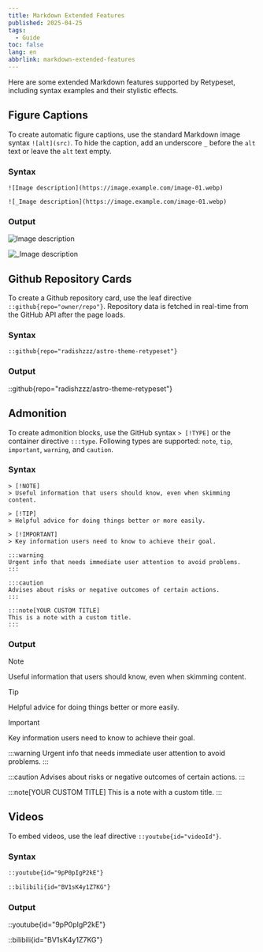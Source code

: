 ```yaml
---
title: Markdown Extended Features
published: 2025-04-25
tags:
  - Guide
toc: false
lang: en
abbrlink: markdown-extended-features
---
```


Here are some extended Markdown features supported by Retypeset, including syntax examples and their stylistic effects.

## Figure Captions

To create automatic figure captions, use the standard Markdown image syntax `![alt](src)`. To hide the caption, add an underscore `_` before the `alt` text or leave the `alt` text empty.

### Syntax

```
![Image description](https://image.example.com/image-01.webp)

![_Image description](https://image.example.com/image-01.webp)
```

### Output

![Image description](https://image.radishzz.cc/image/gallery/06.webp)

![_Image description](https://image.radishzz.cc/image/gallery/06.webp)

## Github Repository Cards

To create a Github repository card, use the leaf directive `::github{repo="owner/repo"}`. Repository data is fetched in real-time from the GitHub API after the page loads.

### Syntax

```
::github{repo="radishzzz/astro-theme-retypeset"}
```

### Output

::github{repo="radishzzz/astro-theme-retypeset"}

## Admonition

To create admonition blocks, use the GitHub syntax `> [!TYPE]` or the container directive `:::type`. Following types are supported: `note`, `tip`, `important`, `warning`, and `caution`.

### Syntax

```
> [!NOTE]
> Useful information that users should know, even when skimming content.

> [!TIP]
> Helpful advice for doing things better or more easily.

> [!IMPORTANT]
> Key information users need to know to achieve their goal.

:::warning
Urgent info that needs immediate user attention to avoid problems.
:::

:::caution
Advises about risks or negative outcomes of certain actions.
:::

:::note[YOUR CUSTOM TITLE]
This is a note with a custom title.
:::
```

### Output

> [!NOTE]
> Useful information that users should know, even when skimming content.

> [!TIP]
> Helpful advice for doing things better or more easily.

> [!IMPORTANT]
> Key information users need to know to achieve their goal.

:::warning
Urgent info that needs immediate user attention to avoid problems.
:::

:::caution
Advises about risks or negative outcomes of certain actions.
:::

:::note[YOUR CUSTOM TITLE]
This is a note with a custom title.
:::

## Videos

To embed videos, use the leaf directive `::youtube{id="videoId"}`.

### Syntax

```html
::youtube{id="9pP0pIgP2kE"}

::bilibili{id="BV1sK4y1Z7KG"}
```

### Output

::youtube{id="9pP0pIgP2kE"}

::bilibili{id="BV1sK4y1Z7KG"}

